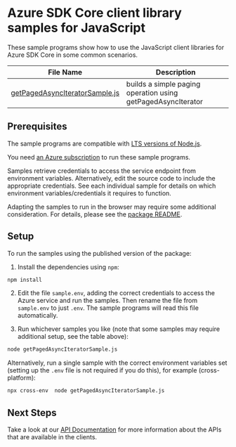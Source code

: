 # Azure SDK Core client library samples for JavaScript

These sample programs show how to use the JavaScript client libraries for Azure SDK Core in some common scenarios.

| **File Name**                                                 | **Description**                                              |
| ------------------------------------------------------------- | ------------------------------------------------------------ |
| [getPagedAsyncIteratorSample.js][getpagedasynciteratorsample] | builds a simple paging operation using getPagedAsyncIterator |

## Prerequisites

The sample programs are compatible with [LTS versions of Node.js](https://github.com/nodejs/release#release-schedule).

You need [an Azure subscription][freesub] to run these sample programs.

Samples retrieve credentials to access the service endpoint from environment variables. Alternatively, edit the source code to include the appropriate credentials. See each individual sample for details on which environment variables/credentials it requires to function.

Adapting the samples to run in the browser may require some additional consideration. For details, please see the [package README][package].

## Setup

To run the samples using the published version of the package:

1. Install the dependencies using `npm`:

```bash
npm install
```

2. Edit the file `sample.env`, adding the correct credentials to access the Azure service and run the samples. Then rename the file from `sample.env` to just `.env`. The sample programs will read this file automatically.

3. Run whichever samples you like (note that some samples may require additional setup, see the table above):

```bash
node getPagedAsyncIteratorSample.js
```

Alternatively, run a single sample with the correct environment variables set (setting up the `.env` file is not required if you do this), for example (cross-platform):

```bash
npx cross-env  node getPagedAsyncIteratorSample.js
```

## Next Steps

Take a look at our [API Documentation][apiref] for more information about the APIs that are available in the clients.

[getpagedasynciteratorsample]: https://github.com/Azure/azure-sdk-for-js/blob/main/sdk/core/core-paging/samples/v1/javascript/getPagedAsyncIteratorSample.js
[apiref]: https://learn.microsoft.com/javascript/api/@azure/core-paging
[freesub]: https://azure.microsoft.com/free/
[package]: https://github.com/Azure/azure-sdk-for-js/tree/main/sdk/core/core-paging/README.md
